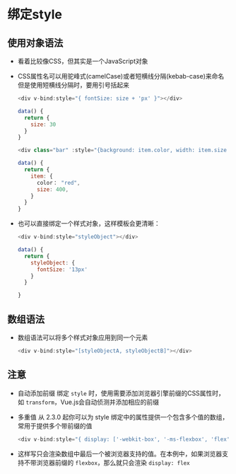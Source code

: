 # 绑定style

## 使用对象语法

+ 看着比较像CSS，但其实是一个JavaScript对象

+ CSS属性名可以用驼峰式(camelCase)或者短横线分隔(kebab-case)来命名 但是使用短横线分隔时，要用引号括起来

  ```js
  <div v-bind:style="{ fontSize: size + 'px' }"></div>

  data() {
    return {
      size: 30
    }
  }
  ```

  ```js
  <div class="bar" :style="{background: item.color, width: item.size + px}"></div>

  data() {
    return {
      item: {
        color： "red",
        size: 400,
      }
    }
  }
  ```

+ 也可以直接绑定一个样式对象，这样模板会更清晰：

  ```js
  <div v-bind:style="styleObject"></div>

  data() {
    return {
      styleObject: {
        fontSize: '13px'
      }
    }

  }
  ```

## 数组语法

+ 数组语法可以将多个样式对象应用到同一个元素

  ```js
  <div v-bind:style="[styleObjectA, styleObjectB]"></div>
  ```

## 注意

+ 自动添加前缀 绑定 `style` 时，使用需要添加浏览器引擎前缀的CSS属性时，如 `transform`，Vue.js会自动侦测并添加相应的前缀

+ 多重值 从 2.3.0 起你可以为 style 绑定中的属性提供一个包含多个值的数组，常用于提供多个带前缀的值

  ```js
  <div v-bind:style="{ display: ['-webkit-box', '-ms-flexbox', 'flex'] }"></div>
  ```

+ 这样写只会渲染数组中最后一个被浏览器支持的值。在本例中，如果浏览器支持不带浏览器前缀的 `flexbox`，那么就只会渲染 `display: flex`
